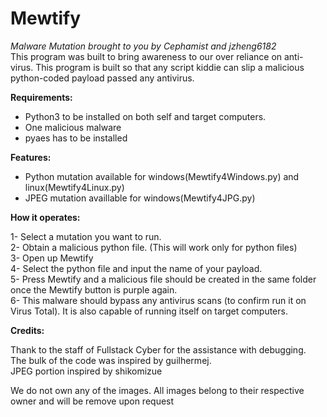 # **Mewtify**
*Malware Mutation brought to you by Cephamist and jzheng6182*  
This program was built to bring awareness to our over reliance on anti-virus. This program is built so that any script kiddie can slip a malicious python-coded payload passed any antivirus.  

**Requirements:**  
- Python3 to be installed on both self and target computers.
- One malicious malware  
- pyaes has to be installed 
  
**Features:**  
- Python mutation available for windows(Mewtify4Windows.py) and linux(Mewtify4Linux.py)
- JPEG mutation availlable for windows(Mewtify4JPG.py)
  
**How it operates:**  
  
1- Select a mutation you want to run.  
2- Obtain a malicious python file. (This will work only for python files)  
3- Open up Mewtify  
4- Select the python file and input the name of your payload.  
5- Press Mewtify and a malicious file should be created in the same folder once the Mewtify button is purple again.  
6- This malware should bypass any antivirus scans (to confirm run it on Virus Total). It is also capable of running itself on target computers.  

**Credits:**  
  
Thank to the staff of Fullstack Cyber for the assistance with debugging.  
The bulk of the code was inspired by guilhermej.  
JPEG portion inspired by shikomizue

We do not own any of the images. All images belong to their respective owner and will be remove upon request

